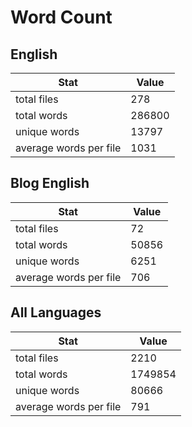 # Word Count

## English

Stat | Value
---- | -----
total files | 278
total words | 286800
unique words | 13797
average words per file | 1031

## Blog English

Stat | Value
---- | -----
total files | 72
total words | 50856
unique words | 6251
average words per file | 706

## All Languages

Stat | Value
---- | -----
total files | 2210
total words | 1749854
unique words | 80666
average words per file | 791
